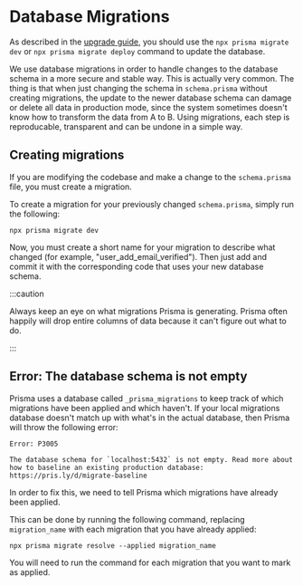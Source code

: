 # Database Migrations
As described in the [upgrade guide](self-hosting/upgrading.md), you should use the `npx prisma migrate dev` or `npx prisma migrate deploy` command to update the database.

We use database migrations in order to handle changes to the database schema in a more secure and stable way. This is actually very common. The thing is that when just changing the schema in `schema.prisma` without creating migrations, the update to the newer database schema can damage or delete all data in production mode, since the system sometimes doesn't know how to transform the data from A to B. Using migrations, each step is reproducable, transparent and can be undone in a simple way.

## Creating migrations
If you are modifying the codebase and make a change to the `schema.prisma` file, you must create a migration.

To create a migration for your previously changed `schema.prisma`, simply run the following:
```
npx prisma migrate dev
```

Now, you must create a short name for your migration to describe what changed (for example, "user_add_email_verified"). Then just add and commit it with the corresponding code that uses your new database schema.

:::caution

Always keep an eye on what migrations Prisma is generating. Prisma often happily will drop entire columns of data because it can't figure out what to do.

:::

## Error: The database schema is not empty
Prisma uses a database called `_prisma_migrations` to keep track of which migrations have been applied and which haven't. If your local migrations database doesn't match up with what's in the actual database, then Prisma will throw the following error:
```
Error: P3005

The database schema for `localhost:5432` is not empty. Read more about how to baseline an existing production database: https://pris.ly/d/migrate-baseline
```

In order to fix this, we need to tell Prisma which migrations have already been applied.

This can be done by running the following command, replacing `migration_name` with each migration that you have already applied:
```
npx prisma migrate resolve --applied migration_name
```

You will need to run the command for each migration that you want to mark as applied.